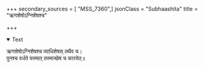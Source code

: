 +++
secondary_sources = [ "MSS_7360",]
jsonClass = "Subhaashita"
title = "ऋणशेषोऽग्निशेषश्च"

+++

<details open><summary>Text</summary>

ऋणशेषोऽग्निशेषश्च व्याधिशेषस् तथैव च।  
पुनश्च वर्धते यस्मात् तस्माच्छेषं च कारयेत्॥
</details>
